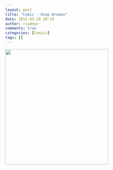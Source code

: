 ```yaml
---
layout: post
title: "Comic - Hoop Dreams"
date: 2011-03-20 20:19
author: rcadmin
comments: true
categories: [Comics]
tags: []
---
```

<a href="http://bitsmack.com/comics/2011/03/20/comic-hoop-dreams/"><img src="http://dl.bitsmack.com/uploads/2011/03/20110320.jpg" alt="" title="only 2 games are over, is what I am trying to say" width="332" height="371" class="alignnone size-full wp-image-2160" /></a>
